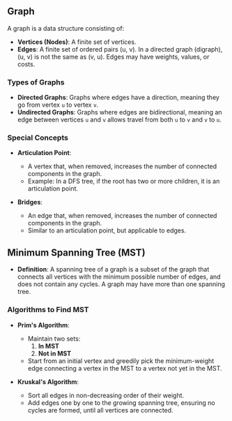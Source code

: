## Graph

A graph is a data structure consisting of:

- **Vertices (Nodes)**: A finite set of vertices.
- **Edges**: A finite set of ordered pairs (u, v). In a directed graph (digraph), (u, v) is not the same as (v, u). Edges may have weights, values, or costs.

### Types of Graphs

- **Directed Graphs**: Graphs where edges have a direction, meaning they go from vertex `u` to vertex `v`.
- **Undirected Graphs**: Graphs where edges are bidirectional, meaning an edge between vertices `u` and `v` allows travel from both `u` to `v` and `v` to `u`.

### Special Concepts

- **Articulation Point**: 
  - A vertex that, when removed, increases the number of connected components in the graph. 
  - Example: In a DFS tree, if the root has two or more children, it is an articulation point.

- **Bridges**:
  - An edge that, when removed, increases the number of connected components in the graph. 
  - Similar to an articulation point, but applicable to edges.

## Minimum Spanning Tree (MST)

- **Definition**: A spanning tree of a graph is a subset of the graph that connects all vertices with the minimum possible number of edges, and does not contain any cycles. A graph may have more than one spanning tree.

### Algorithms to Find MST

- **Prim's Algorithm**:
  - Maintain two sets: 
    1. **In MST**
    2. **Not in MST**
  - Start from an initial vertex and greedily pick the minimum-weight edge connecting a vertex in the MST to a vertex not yet in the MST.

- **Kruskal's Algorithm**:
  - Sort all edges in non-decreasing order of their weight.
  - Add edges one by one to the growing spanning tree, ensuring no cycles are formed, until all vertices are connected.
